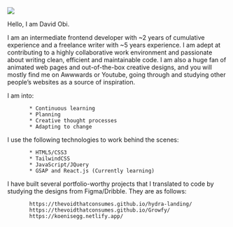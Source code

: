 <img src="https://github.com/TheVoidThatConsumes/TheVoidThatconsumes/blob/main/sigh.png" align="center">
           
Hello, I am David Obi.

I am an intermediate frontend developer with ~2 years of cumulative experience and a freelance
writer with ~5 years experience. I am adept at contributing to a highly collaborative work
environment and passionate about writing clean, efficient and maintainable code. I am also a huge
fan of animated web pages and out-of-the-box creative designs, and you will mostly find me on
Awwwards or Youtube, going through and studying other people’s websites as a source of
inspiration.

I am into:

           * Continuous learning
           * Planning
           * Creative thought processes
           * Adapting to change
           
I use the following technologies to work behind the scenes:

           * HTML5/CSS3
           * TailwindCSS
           * JavaScript/JQuery
           * GSAP and React.js (Currently learning)
           
I have built several portfolio-worthy projects that I translated to code by studying the designs from
Figma/Dribble. They are as follows:

           https://thevoidthatconsumes.github.io/hydra-landing/
           https://thevoidthatconsumes.github.io/Growfy/
           https://koenisegg.netlify.app/
